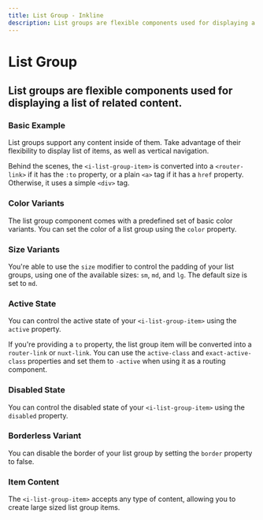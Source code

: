 ```yaml
---
title: List Group - Inkline
description: List groups are flexible components used for displaying a list of related content.
---
```


<script setup>
import {
    IListGroupBasicExample,
    IListGroupBorderlessExample,
    IListGroupContentExample,
    IListGroupColorVariantsExample,
    IListGroupSizeVariantsExample,
    IListGroupStateActiveExample,
    IListGroupStateDisabledExample
} from '@inkline/inkline/components/IListGroup/examples';
import { default as IListGroupBasicExampleHTML } from '@inkline/inkline/components/IListGroup/examples/basic.html?raw';
import { default as IListGroupBorderlessExampleHTML } from '@inkline/inkline/components/IListGroup/examples/borderless.html?raw';
import { default as IListGroupContentExampleHTML } from '@inkline/inkline/components/IListGroup/examples/content.html?raw';
import { default as IListGroupColorVariantsExampleHTML } from '@inkline/inkline/components/IListGroup/examples/color-variants.html?raw';
import { default as IListGroupSizeVariantsExampleHTML } from '@inkline/inkline/components/IListGroup/examples/size-variants.html?raw';
import { default as IListGroupStateActiveExampleHTML } from '@inkline/inkline/components/IListGroup/examples/state-active.html?raw';
import { default as IListGroupStateDisabledExampleHTML } from '@inkline/inkline/components/IListGroup/examples/state-disabled.html?raw';
</script>

# List Group

## List groups are flexible components used for displaying a list of related content.

### Basic Example
List groups support any content inside of them. Take advantage of their flexibility to display list of items, as well as vertical navigation.

<example type="icon" :component="IListGroupBasicExample" :html="IListGroupBasicExampleHTML"></example>

Behind the scenes, the `<i-list-group-item>` is converted into a `<router-link>` if it has the `:to` property, or a plain `<a>` tag if it has a `href` property. Otherwise, it uses a simple `<div>` tag.

### Color Variants
The list group component comes with a predefined set of basic color variants. You can set the color of a list group using the `color` property.

<example type="icon" :component="IListGroupColorVariantsExample" :html="IListGroupColorVariantsExampleHTML"></example>

### Size Variants
You're able to use the `size` modifier to control the padding of your list groups, using one of the available sizes: `sm`, `md`, and `lg`. The default size is set to `md`.

<example type="icon" :component="IListGroupSizeVariantsExample" :html="IListGroupSizeVariantsExampleHTML"></example>

### Active State
You can control the active state of your `<i-list-group-item>` using the `active` property. 

If you're providing a `to` property, the list group item will be converted into a `router-link` or `nuxt-link`. You can use the `active-class` and `exact-active-class` properties and set them to `-active` when using it as a routing component.

<example type="icon" :component="IListGroupStateActiveExample" :html="IListGroupStateActiveExampleHTML"></example>

### Disabled State
You can control the disabled state of your `<i-list-group-item>` using the `disabled` property. 

<example type="icon" :component="IListGroupStateDisabledExample" :html="IListGroupStateDisabledExampleHTML"></example>

### Borderless Variant
You can disable the border of your list group by setting the `border` property to false. 

<example type="icon" :component="IListGroupBorderlessExample" :html="IListGroupBorderlessExampleHTML"></example>

### Item Content
The `<i-list-group-item>` accepts any type of content, allowing you to create large sized list group items.

<example type="icon" :component="IListGroupContentExample" :html="IListGroupContentExampleHTML"></example>
